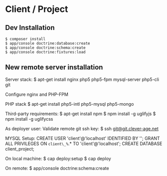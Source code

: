 Client / Project
==================

## Dev Installation

    $ composer install
    $ app/console doctrine:database:create
    $ app/console doctrine:schema:create
    $ app/console doctrine:fixtures:load

## New remote server installation

Server stack:
    $ apt-get install nginx php5 php5-fpm mysql-server php5-cli git
    
Configure nginx and PHP-FPM

PHP stack
    $ apt-get install php5-intl php5-mysql php5-mongo

Third-party requirements:
    $ apt-get install npm
    $ npm install -g uglifyjs
    $ npm install -g uglifycss
    
As deployer user:
Validate remote git ssh key:
    $ ssh git@git.clever-age.net

MYSQL Setup:
    CREATE USER 'client'@'localhost' IDENTIFIED BY '<insert new password here>';
    GRANT ALL PRIVILEGES ON `client\_%`.* TO 'client'@'localhost';
    CREATE DATABASE client_project;

On local machine:
    $ cap deploy:setup
    $ cap deploy

On remote:
    $ app/console doctrine:schema:create
